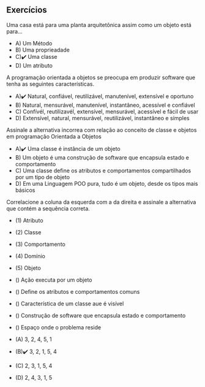##  Exercícios

Uma casa está para uma planta arquitetônica assim como um objeto está para...

- A) Um Método
- B) Uma proprieadade
- C)✔️ Uma classe
- D) Um atributo

A programação orientada a objetos se preocupa em produzir software que tenha as seguintes características.

- A)✔️ Natural, confiável, reutilizável, manutenível, extensível e oportuno
- B) Natural, mensurável, manutenível, instantâneo, acessível e confiável
- C) Confívél, reutilizavél, extensível, mensurável, acessível e fácil de usar
- D) Extensível, natural, mensurável, reutilizável, instantâneo e símples

Assinale a alternativa incorrea com relação ao conceito de classe e objetos em programação Orientada a Objetos

- A)✔️ Uma classe é instância de um objeto
- B) Um objeto é uma construção de software que encapsula estado e comportamento
- C) Uma classe define os atributos e comportamentos compartilhados por um tipo de objeto
- D) Em uma Linguagem POO pura, tudo é um objeto, desde os tipos mais básicos

Correlacione a coluna da esquerda com a da direita e assinale a alternativa que contém a sequência correta.

- (1) Atributo
- (2) Classe
- (3) Comportamento
- (4) Domínio
- (5) Objeto

- () Ação executa por um objeto
- () Define os atributos e comportamentos comuns
- () Característica de um classe aue é visível
- () Construção de software que encapsula estado e comportamento
- () Espaço onde o problema reside

- (A) 3, 2, 4, 5, 1
- (B)✔️ 3, 2, 1, 5, 4
- (C) 2, 3, 1, 5, 4
- (D) 2, 4, 3, 1, 5
